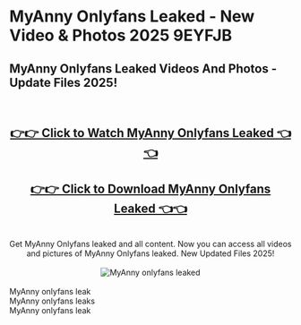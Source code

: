# MyAnny Onlyfans Leaked - New Video & Photos 2025 9EYFJB

<h2>MyAnny Onlyfans Leaked Videos And Photos - Update Files 2025!</h2>
<br>
<div align="center">
<h2><a href="https://ulove.online/aps_381" rel="nofollow">👉👉 Click to Watch MyAnny Onlyfans Leaked 👈👈</a></h2>
<h2><a href="https://ulove.online/aps_381" rel="nofollow">👉👉 Click to Download MyAnny Onlyfans Leaked 👈👈</a></h2>
<br>
Get MyAnny Onlyfans leaked and all content. Now you can access all videos and pictures of MyAnny Onlyfans leaked. New Updated Files 2025!
<br>
<br>
<a href="https://ulove.online/aps_381" rel="nofollow" data-target="animated-image.originalLink"><img src="https://i.imgur.com/dJHk4Zq.gif)" alt="MyAnny onlyfans leaked" style="max-width: 100%; display: inline-block;" data-target="animated-image.originalImage"></a>
</div>
<br>
MyAnny onlyfans leak<br>
MyAnny onlyfans leaks<br>
MyAnny onlyfans leak